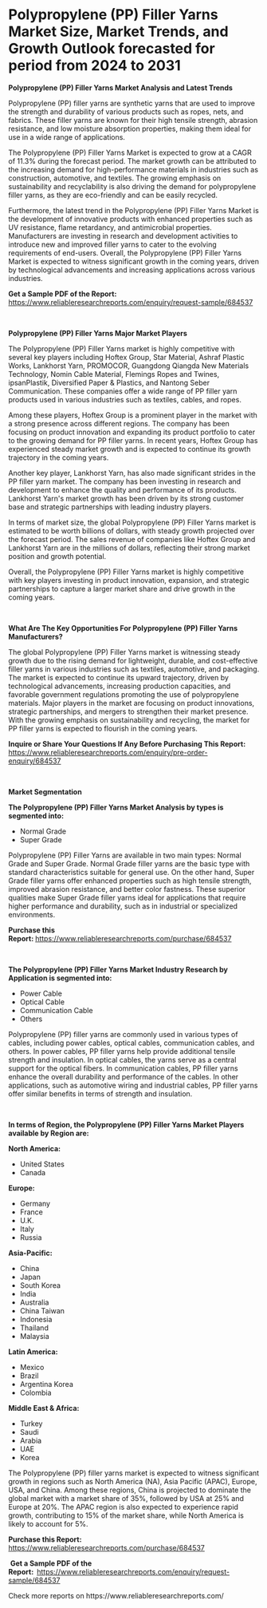 <p><h1>Polypropylene (PP) Filler Yarns Market Size, Market Trends, and Growth Outlook forecasted for period from 2024 to 2031</h1></p><p><strong>Polypropylene (PP) Filler Yarns Market Analysis and Latest Trends</strong></p>
<p><p>Polypropylene (PP) filler yarns are synthetic yarns that are used to improve the strength and durability of various products such as ropes, nets, and fabrics. These filler yarns are known for their high tensile strength, abrasion resistance, and low moisture absorption properties, making them ideal for use in a wide range of applications.</p><p>The Polypropylene (PP) Filler Yarns Market is expected to grow at a CAGR of 11.3% during the forecast period. The market growth can be attributed to the increasing demand for high-performance materials in industries such as construction, automotive, and textiles. The growing emphasis on sustainability and recyclability is also driving the demand for polypropylene filler yarns, as they are eco-friendly and can be easily recycled.</p><p>Furthermore, the latest trend in the Polypropylene (PP) Filler Yarns Market is the development of innovative products with enhanced properties such as UV resistance, flame retardancy, and antimicrobial properties. Manufacturers are investing in research and development activities to introduce new and improved filler yarns to cater to the evolving requirements of end-users. Overall, the Polypropylene (PP) Filler Yarns Market is expected to witness significant growth in the coming years, driven by technological advancements and increasing applications across various industries.</p></p>
<p><strong>Get a Sample PDF of the Report:&nbsp;</strong> <a href="https://www.reliableresearchreports.com/enquiry/request-sample/684537">https://www.reliableresearchreports.com/enquiry/request-sample/684537</a></p>
<p>&nbsp;</p>
<p><strong>Polypropylene (PP) Filler Yarns Major Market Players</strong></p>
<p><p>The Polypropylene (PP) Filler Yarns market is highly competitive with several key players including Hoftex Group, Star Material, Ashraf Plastic Works, Lankhorst Yarn, PROMOCOR, Guangdong Qiangda New Materials Technology, Nomin Cable Material, Flemings Ropes and Twines, ipsanPlastik, Diversified Paper & Plastics, and Nantong Seber Communication. These companies offer a wide range of PP filler yarn products used in various industries such as textiles, cables, and ropes.</p><p>Among these players, Hoftex Group is a prominent player in the market with a strong presence across different regions. The company has been focusing on product innovation and expanding its product portfolio to cater to the growing demand for PP filler yarns. In recent years, Hoftex Group has experienced steady market growth and is expected to continue its growth trajectory in the coming years.</p><p>Another key player, Lankhorst Yarn, has also made significant strides in the PP filler yarn market. The company has been investing in research and development to enhance the quality and performance of its products. Lankhorst Yarn's market growth has been driven by its strong customer base and strategic partnerships with leading industry players.</p><p>In terms of market size, the global Polypropylene (PP) Filler Yarns market is estimated to be worth billions of dollars, with steady growth projected over the forecast period. The sales revenue of companies like Hoftex Group and Lankhorst Yarn are in the millions of dollars, reflecting their strong market position and growth potential.</p><p>Overall, the Polypropylene (PP) Filler Yarns market is highly competitive with key players investing in product innovation, expansion, and strategic partnerships to capture a larger market share and drive growth in the coming years.</p></p>
<p>&nbsp;</p>
<p><strong>What Are The Key Opportunities For Polypropylene (PP) Filler Yarns Manufacturers?</strong></p>
<p><p>The global Polypropylene (PP) Filler Yarns market is witnessing steady growth due to the rising demand for lightweight, durable, and cost-effective filler yarns in various industries such as textiles, automotive, and packaging. The market is expected to continue its upward trajectory, driven by technological advancements, increasing production capacities, and favorable government regulations promoting the use of polypropylene materials. Major players in the market are focusing on product innovations, strategic partnerships, and mergers to strengthen their market presence. With the growing emphasis on sustainability and recycling, the market for PP filler yarns is expected to flourish in the coming years.</p></p>
<p><strong>Inquire or Share Your Questions If Any Before Purchasing This Report:</strong> <a href="https://www.reliableresearchreports.com/enquiry/pre-order-enquiry/684537">https://www.reliableresearchreports.com/enquiry/pre-order-enquiry/684537</a></p>
<p>&nbsp;</p>
<p><strong>Market Segmentation</strong></p>
<p><strong>The Polypropylene (PP) Filler Yarns Market Analysis by types is segmented into:</strong></p>
<p><ul><li>Normal Grade</li><li>Super Grade</li></ul></p>
<p><p>Polypropylene (PP) Filler Yarns are available in two main types: Normal Grade and Super Grade. Normal Grade filler yarns are the basic type with standard characteristics suitable for general use. On the other hand, Super Grade filler yarns offer enhanced properties such as high tensile strength, improved abrasion resistance, and better color fastness. These superior qualities make Super Grade filler yarns ideal for applications that require higher performance and durability, such as in industrial or specialized environments.</p></p>
<p><strong>Purchase this Report:&nbsp;</strong><a href="https://www.reliableresearchreports.com/purchase/684537">https://www.reliableresearchreports.com/purchase/684537</a></p>
<p>&nbsp;</p>
<p><strong>The Polypropylene (PP) Filler Yarns Market Industry Research by Application is segmented into:</strong></p>
<p><ul><li>Power Cable</li><li>Optical Cable</li><li>Communication Cable</li><li>Others</li></ul></p>
<p><p>Polypropylene (PP) filler yarns are commonly used in various types of cables, including power cables, optical cables, communication cables, and others. In power cables, PP filler yarns help provide additional tensile strength and insulation. In optical cables, the yarns serve as a central support for the optical fibers. In communication cables, PP filler yarns enhance the overall durability and performance of the cables. In other applications, such as automotive wiring and industrial cables, PP filler yarns offer similar benefits in terms of strength and insulation.</p></p>
<p>&nbsp;</p>
<p><strong>In terms of Region, the Polypropylene (PP) Filler Yarns Market Players available by Region are:</strong></p>
<p>
    <p> <strong> North America: </strong>
        <ul>
            <li>United States</li>
            <li>Canada</li>
        </ul>
        </p> 
    <p> <strong> Europe: </strong>
        <ul>
            <li>Germany</li>
            <li>France</li>
            <li>U.K.</li>
            <li>Italy</li>
            <li>Russia</li>
        </ul>
        </p> 
    <p> <strong> Asia-Pacific: </strong>
        <ul>
            <li>China</li>
            <li>Japan</li>
            <li>South Korea</li>
            <li>India</li>
            <li>Australia</li>
            <li>China Taiwan</li>
            <li>Indonesia</li>
            <li>Thailand</li>
            <li>Malaysia</li>
        </ul>
        </p> 
    <p> <strong> Latin America: </strong>
        <ul>
            <li>Mexico</li>
            <li>Brazil</li>
            <li>Argentina Korea</li>
            <li>Colombia</li>
        </ul>
        </p> 
    <p> <strong> Middle East & Africa: </strong>
        <ul>
            <li>Turkey</li>
            <li>Saudi</li>
            <li>Arabia</li>
            <li>UAE</li>
            <li>Korea</li>
        </ul>
    </p>
    </p>
<p><p>The Polypropylene (PP) filler yarns market is expected to witness significant growth in regions such as North America (NA), Asia Pacific (APAC), Europe, USA, and China. Among these regions, China is projected to dominate the global market with a market share of 35%, followed by USA at 25% and Europe at 20%. The APAC region is also expected to experience rapid growth, contributing to 15% of the market share, while North America is likely to account for 5%.</p></p>
<p><strong>Purchase this Report: </strong><a href="https://www.reliableresearchreports.com/purchase/684537">https://www.reliableresearchreports.com/purchase/684537</a></p>
<p>&nbsp;<strong>Get a Sample PDF of the Report:&nbsp;&nbsp;</strong><a href="https://www.reliableresearchreports.com/enquiry/request-sample/684537">https://www.reliableresearchreports.com/enquiry/request-sample/684537</a></p>
<p><strong></strong></p>
<p>Check more reports on https://www.reliableresearchreports.com/</p>
